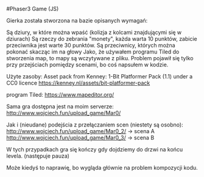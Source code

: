 #Phaser3 Game (JS)

Gierka została stworzona na bazie opisanych wymagań:

Są dziury, w które można wpaść (kolizja z kolcami znajdującymi się w dziurach)
Są rzeczy do zebrania "monety", każda warta 10 punktów, zabicie przeciwnika jest warte 30 punktów.
Są przeciwnicy, których można pokonać skacząc im na głowy
Jako, że używałem programu Tiled do stworzenia map, to mapy są wczytywane z pliku. Problem pojawił się tylko przy przejściach pomiędzy scenami, bo coś napsułem w kodzie.

Użyte zasoby: Asset pack from Kenney: 1-Bit Platformer Pack (1.1) under a CC0 licence https://kenney.nl/assets/bit-platformer-pack

program Tiled: https://www.mapeditor.org/

Sama gra dostępna jest na moim serverze: http://www.wojciech.fun/upload_game/Mar0/

Jak i (nieudane) podejścia z przełączaniem scen (niestety są osobno): http://www.wojciech.fun/upload_game/Mar0_2/ -> scena A http://www.wojciech.fun/upload_game/Mar0_3/ -> scena B

W tych przypadkach gra się kończy gdy dojdziemy do drzwi na końcu levela. (następuje pauza)

Może kiedyś to naprawię, bo wygląda głównie na problem kompozycji kodu.
